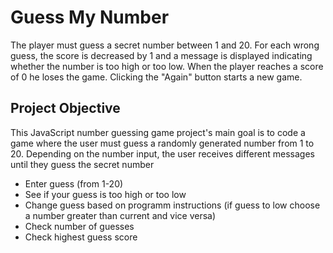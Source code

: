 # Guess My Number

The player must guess a secret number between 1 and 20. For each wrong guess, the score is decreased by 1 and a message is displayed indicating whether the number is too high or too low. When the player reaches a score of 0 he loses the game. Clicking the "Again" button starts a new game.

<h2>Project Objective</h2>
This JavaScript number guessing game project's main goal is to code a game where the user must guess a randomly generated number from 1 to 20.
Depending on the number input, the user receives different messages until they guess the secret number


- Enter guess (from 1-20)
- See if your guess is too high or too low
- Change guess based on programm instructions (if guess to low choose a number greater than current and vice versa)
- Check number of guesses
- Check highest guess score
